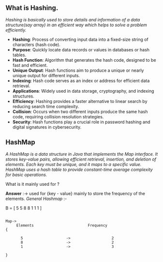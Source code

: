 
## What is Hashing.
*Hashing is basically used to store details and information of a data structure(say array) in an efficient way which helps to solve a problem efficiently.*
- **Hashing**: Process of converting input data into a fixed-size string of characters (hash code).
- **Purpose**: Quickly locate data records or values in databases or hash tables.
- **Hash Function**: Algorithm that generates the hash code, designed to be fast and efficient.
- **Unique Output**: Hash functions aim to produce a unique or nearly unique output for different inputs.
- **Indexing**: Hash code serves as an index or address for efficient data retrieval.
- **Applications**: Widely used in data storage, cryptography, and indexing structures.
- **Efficiency**: Hashing provides a faster alternative to linear search by reducing search time complexity.
- **Collision**: Occurs when two different inputs produce the same hash code, requiring collision resolution strategies.
- **Security**: Hash functions play a crucial role in password hashing and digital signatures in cybersecurity.


## HashMap
*A HashMap is a data structure in Java that implements the Map interface. It stores key-value pairs, allowing efficient retrieval, insertion, and deletion of elements. Each key must be unique, and it maps to a specific value. HashMap uses a hash table to provide constant-time average complexity for basic operations.*

What is it mainly used for ? 

**Answer** :-> used for {key - value} mainly to store the frequency of the elements. 
_General Hashmap_ :- 

B = [ 5 5 8 8 1 1 1 ] 
```

Map->
     Elements                         Frequency
{

       5                    ->                   2
       8                    ->                   2 
       1                    ->                   3

}
```
